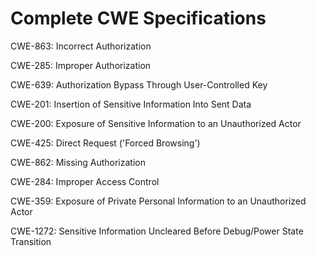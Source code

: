 

# Complete CWE Specifications

CWE-863: Incorrect Authorization

CWE-285: Improper Authorization

CWE-639: Authorization Bypass Through User-Controlled Key

CWE-201: Insertion of Sensitive Information Into Sent Data

CWE-200: Exposure of Sensitive Information to an Unauthorized Actor

CWE-425: Direct Request ('Forced Browsing')

CWE-862: Missing Authorization

CWE-284: Improper Access Control

CWE-359: Exposure of Private Personal Information to an Unauthorized Actor

CWE-1272: Sensitive Information Uncleared Before Debug/Power State Transition